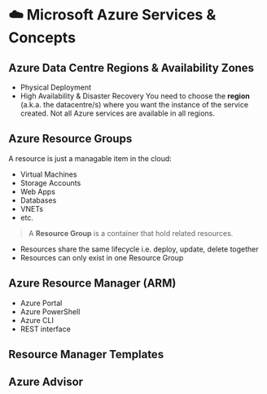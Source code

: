 # ☁️ Microsoft Azure Services & Concepts

## Azure Data Centre Regions & Availability Zones
- Physical Deployment
- High Availability & Disaster Recovery
You need to choose the **region** (a.k.a. the datacentre/s) where you want the instance of the service created.
Not all Azure services are available in all regions.

## Azure Resource Groups
A resource is just a managable item in the cloud:
+ Virtual Machines
+ Storage Accounts
+ Web Apps
+ Databases
+ VNETs
+ etc.

> A **Resource Group** is a container that hold related resources.

+ Resources share the same lifecycle i.e. deploy, update, delete together
+ Resources can only exist in one Resource Group

## Azure Resource Manager (ARM)
- Azure Portal
- Azure PowerShell
- Azure CLI
- REST interface

## Resource Manager Templates

## Azure Advisor

